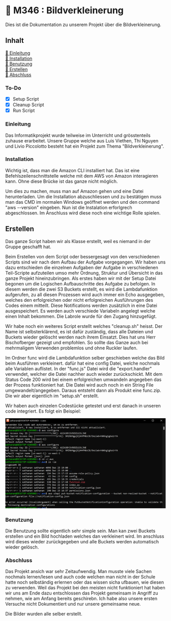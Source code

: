 # 📌 M346 : Bildverkleinerung

Dies ist die Dokumentation zu unserem Projekt über die Bildverkleinerung.

## **Inhalt**

[🔹 Einleitung](#einleitung)
<br>
[🔹 Installation](#to-do)
<br>
[🔹 Benutzung](#benutzung)
<br>
[🔹 Erstellen ](#erstellen)
<br>
[🔹 Abschluss](#abschluss)



### To-Do

- [x] Setup Script
- [x] Cleanup Script
- [x] Run Script

### Einleitung

Das Informatikprojekt wurde teilweise im Unterricht und grösstenteils zuhause erarbeitet.
Unsere Gruppe welche aus Luis Viethen, Thi Nguyen und Livio Piccolotto besteht hat ein Projekt zum Thema "Bildverkleinerung".

### Installation

Wichtig ist, dass man die Amazon CLI installiert hat. Das ist eine Befehlszeilenschnittstelle welche mit dem AWS von Amazon interagieren kann. Ohne diese Brücke ist das ganze nicht möglich.

Um dies zu machen, muss man auf Amazon gehen und eine Datei herunterladen. Um die Installation abzuschliessen und zu bestätigen muss man das CMD im normalen Windows geöffnet werden und den command "aws --version" eingeben. Nun ist die Instalation erforlgrech abgeschlossen. Im Anschluss wird diese noch eine wichtige Rolle spielen.

## Erstellen 

Das ganze Script haben wir als Klasse erstellt, weil es niemand in der Gruppe geschafft hat.

Beim Erstellen von dem Script oder bessergesagt von den verschiedenen Scripts sind wir nach dem Aufbau der Aufgabe vorgegangen. Wir haben uns dazu entschieden die einzelnen Aufgaben der Aufgabe in verschiedenen Teil-Scripte aufzuteilen umso mehr Ordnung, Struktur und Übersicht in das ganze Projekt hineinzubringen. Als erstes haben wir mit der Setup Datei begonen um die Logischen Aufbauschritte des Aufgabe zu befolgen. In diesem werden die zwei S3 Buckets erstellt, es wird die Lambdafunktion aufgerufen, zu all diesen Prozessen wird auch immer ein Echo ausgegeben, welches den erfolgreichen oder nicht erfolgreichen Ausführungen des Codes einem mitteilt. Diese Notifications werden zusätzlich in eine Datei ausgespeichert. Es werden auch verschiede Variabeln angelegt welche einen Inhalt bekommen. Die Labrole wurde für den Zugang hinzugefügt.

Wir habe noch ein weiteres Script erstellt welches "cleanup.sh" heisst. Der Name ist selbsterklärend, es ist dafür zuständig, dass alle Dateien und Buckets wieder gelöscht werden nach ihrem Einsatzt. Dies hat uns Herr Bischofberger gezeigt und empfohlen. So sollte das Ganze auch bei mehrmaligem Verwenden problemlos und ohne Ruckler laufen.

Im Ordner func wird die Lambdafunktion selber geschieben welche das Bild beim Ausführen verkleinert. dafür hat eine config Datei, welche nochmals alle Variablen auflistet. In der "func.js" Datei wird die "export.handler" verwendet, welcher die Datei nachher auch wieder zurückschickt. Mit dem Status Code 200 wird bei einem erfolgreichen umwandeln angegeben das der Prozess funktioniert hat. Die Datei wird auch noch in ein String File umgewandelt/angegeben. Daraus entsteht dann als Produkt eine func.zip. Die wir aber eigentlich im "setup.sh" erstellt.

Wir haben auch einzelen Codestücke getestet und erst danach in unseren code integriert. Es folgt ein Beispiel:

![Hier ist ein Beispielbild](./Dokumentation/image.png)

### Benutzung

Die Benutzung sollte eigentlich sehr simple sein. Man kan zwei Buckets erstellen und ein Bild hochladen welches dan verkleinert wird. Im anschluss wird dieses wieder zurückgegeben und alle Buckets werden automatisch wieder gelösch.

### Abschluss

Das Projekt ansich war sehr Zeitaufwendig. Man musste viele Sachen nochmals lernen/lesen und auch code welchen man nicht in der Schule hatte noch selbständig erlernen oder das wissen sicha ufbauen, wie diesen zu verwenden. Weil das Projekt bei den meisten nicht funktioniert hat haben wir uns am Ende dazu entschlossen das Projekt gemeinsam in Angriff zu nehmen, wie am Anfang bereits geschirebn. Ich habe also unsere ersten Versuche nicht Dokumentiert und nur unsere gemeinsame neue.

Die Bilder wurden alle selber erstellt.
